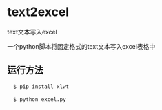 # text2excel
text文本写入excel

一个python脚本将固定格式的text文本写入excel表格中

## 运行方法

```bash
  $ pip install xlwt
  
  $ python excel.py
```
